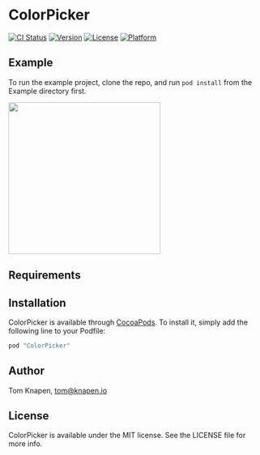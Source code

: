 # ColorPicker

[![CI Status](https://img.shields.io/travis/wassup-/ColorPicker.svg?style=flat)](https://travis-ci.org/wassup-/ColorPicker)
[![Version](https://img.shields.io/cocoapods/v/ColorPicker.svg?style=flat)](http://cocoapods.org/pods/ColorPicker)
[![License](https://img.shields.io/cocoapods/l/ColorPicker.svg?style=flat)](http://cocoapods.org/pods/ColorPicker)
[![Platform](https://img.shields.io/cocoapods/p/ColorPicker.svg?style=flat)](http://cocoapods.org/pods/ColorPicker)

## Example

To run the example project, clone the repo, and run `pod install` from the Example directory first.

<img src="https://i.imgur.com/Zdm9Nwu.png" width="300">

## Requirements

## Installation

ColorPicker is available through [CocoaPods](http://cocoapods.org). To install
it, simply add the following line to your Podfile:

```ruby
pod "ColorPicker"
```

## Author

Tom Knapen, tom@knapen.io

## License

ColorPicker is available under the MIT license. See the LICENSE file for more info.
